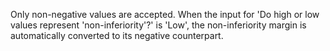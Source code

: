 Only non-negative values are accepted. When the input for 'Do high or low values represent 'non-inferiority'?' is 'Low', the non-inferiority margin is automatically converted to its negative counterpart.
